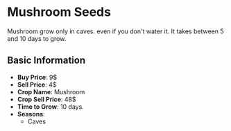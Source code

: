 # Mushroom Seeds

Mushroom grow only in caves. even if you don't water it. It takes between 5 and 10 days to grow.

## Basic Information

- **Buy Price**: 9$
- **Sell Price**: 4$
- **Crop Name**: Mushroom
- **Crop Sell Price**: 48$
- **Time to Grow**: 10 days.
- **Seasons**:
  - Caves